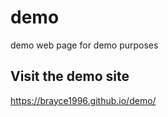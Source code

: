 # demo
demo web page for demo purposes


## Visit the demo site

https://brayce1996.github.io/demo/
